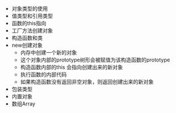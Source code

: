 - 对象类型的使用
- 值类型和引用类型
- 函数的this指向
- 工厂方法创建对象
- 构造函数和类
- new创建对象
  - 内存中创建一个新的对象
  - 这个对象内部的prototype树形会被赋值为该构造函数的prototype
  - 构造函数内部的this 会指向创建出来的新对象
  - 执行函数的内部代码
  - 如果构造函数没有返回非空对象，则返回创建出来的新对象
- 包装类型
- 内置对象
- 数组Array